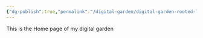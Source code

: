 ```yaml
---
{"dg-publish":true,"permalink":"/digital-garden/digital-garden-rooted-logic/"}
---
```


This is the Home page of my digital garden